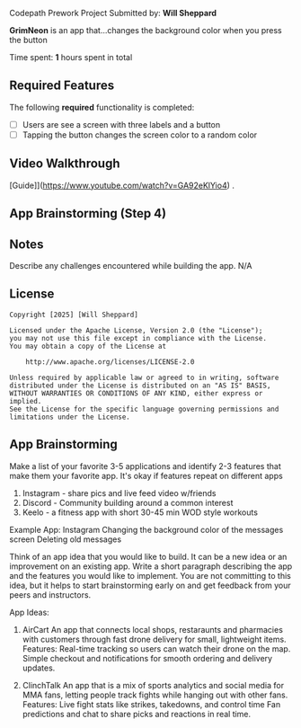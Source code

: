 Codepath Prework Project
Submitted by: **Will Sheppard**

**GrimNeon** is an app that...changes the background color when you press the button 

Time spent: **1** hours spent in total

## Required Features

The following **required** functionality is completed:

- [ ] Users are see a screen with three labels and a button
- [ ] Tapping the button changes the screen color to a random color
 
## Video Walkthrough

[Guide]](https://www.youtube.com/watch?v=GA92eKlYio4) .

## App Brainstorming (Step 4)

## Notes

Describe any challenges encountered while building the app.
N/A

## License

    Copyright [2025] [Will Sheppard]

    Licensed under the Apache License, Version 2.0 (the "License");
    you may not use this file except in compliance with the License.
    You may obtain a copy of the License at

        http://www.apache.org/licenses/LICENSE-2.0

    Unless required by applicable law or agreed to in writing, software
    distributed under the License is distributed on an "AS IS" BASIS,
    WITHOUT WARRANTIES OR CONDITIONS OF ANY KIND, either express or implied.
    See the License for the specific language governing permissions and
    limitations under the License.

## App Brainstorming
Make a list of your favorite 3-5 applications and identify 2-3 features that make them your favorite app. It's okay if features repeat on different apps
1. Instagram - share pics and live feed video w/friends
2. Discord - Community building around a common interest
3. Keelo - a fitness app with short 30-45 min WOD style workouts

Example App: Instagram
Changing the background color of the messages screen
Deleting old messages

 Think of an app idea that you would like to build. It can be a new idea or an improvement on an existing app. Write a short paragraph describing the app and the features you would like to implement. You are not committing to this idea, but it helps to start brainstorming early on and get feedback from your peers and instructors.

App Ideas:

1. AirCart
An app that connects local shops, restaraunts and pharmacies with customers through fast drone delivery for small, lightweight items.
Features:
Real-time tracking so users can watch their drone on the map.
Simple checkout and notifications for smooth ordering and delivery updates.


2. ClinchTalk
An app that is a mix of sports analytics and social media for MMA fans, letting people track fights while hanging out with other fans.
Features:
Live fight stats like strikes, takedowns, and control time
Fan predictions and chat to share picks and reactions in real time.
